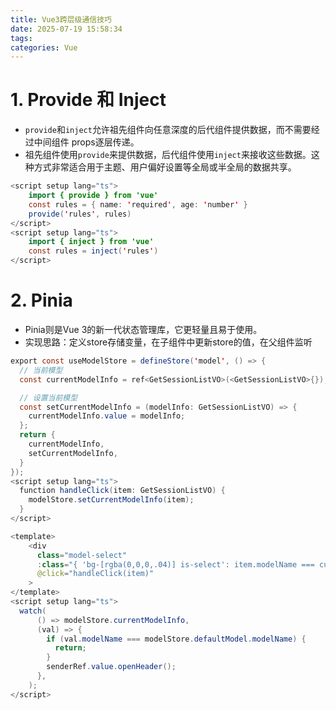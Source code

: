 ```yaml
---
title: Vue3跨层级通信技巧
date: 2025-07-19 15:58:34
tags:
categories: Vue
---
```


# 1. **Provide 和 Inject**

- `provide`和`inject`允许祖先组件向任意深度的后代组件提供数据，而不需要经过中间组件 props逐层传递。
- 祖先组件使用`provide`来提供数据，后代组件使用`inject`来接收这些数据。这种方式非常适合用于主题、用户偏好设置等全局或半全局的数据共享。

```java
<script setup lang="ts">
    import { provide } from 'vue'
    const rules = { name: 'required', age: 'number' }
    provide('rules', rules)
</script>
<script setup lang="ts">
    import { inject } from 'vue'
    const rules = inject('rules')
</script>
```

# 2. Pinia 

- Pinia则是Vue 3的新一代状态管理库，它更轻量且易于使用。
- 实现思路：定义store存储变量，在子组件中更新store的值，在父组件监听

```java
export const useModelStore = defineStore('model', () => {
  // 当前模型
  const currentModelInfo = ref<GetSessionListVO>(<GetSessionListVO>{});

  // 设置当前模型
  const setCurrentModelInfo = (modelInfo: GetSessionListVO) => {
    currentModelInfo.value = modelInfo;
  };
  return {
    currentModelInfo,
    setCurrentModelInfo,
  }
});
<script setup lang="ts">
  function handleClick(item: GetSessionListVO) {
    modelStore.setCurrentModelInfo(item);
  }
</script>

<template>
    <div
      class="model-select"
      :class="{ 'bg-[rgba(0,0,0,.04)] is-select': item.modelName === currentModelName }"
      @click="handleClick(item)"
    >
</template>
<script setup lang="ts">
  watch(
      () => modelStore.currentModelInfo,
      (val) => {
        if (val.modelName === modelStore.defaultModel.modelName) {
          return;
        }
        senderRef.value.openHeader();
      },
    );
</script>
```
